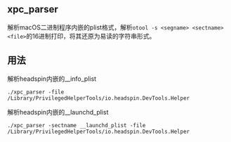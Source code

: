 ## xpc_parser

解析macOS二进制程序内嵌的plist格式，解析`otool -s <segname> <sectname> <file>`的16进制打印，将其还原为易读的字符串形式。

## 用法

解析headspin内嵌的__info_plist
```
./xpc_parser -file /Library/PrivilegedHelperTools/io.headspin.DevTools.Helper
```

解析headspin内嵌的__launchd_plist

```
./xpc_parser -sectname __launchd_plist -file /Library/PrivilegedHelperTools/io.headspin.DevTools.Helper
```
